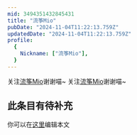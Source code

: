 ```yaml
---
mid: 3494351432845431
title: "流筝Mio"
pubDate: "2024-11-04T11:22:13.759Z"
updatedDate: "2024-11-04T11:22:13.759Z"
profile:
  {
    Nickname: ["流筝Mio"],
  }
---
```


关注[流筝Mio](https://space.bilibili.com/3494351432845431)谢谢喵~ 关注[流筝Mio](https://space.bilibili.com/3494351432845431)谢谢喵~

## 此条目有待补充
你可以在[这里](https://github.com/Yuhanawa/VTuber.ICU/edit/master/src/content/v/流筝Mio/index.md)编辑本文
